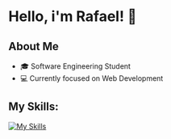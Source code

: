 # Hello, i'm Rafael! 👋

## About Me
- 🎓 Software Engineering Student
- 💻 Currently focused on Web Development

## My Skills:
[![My Skills](https://skillicons.dev/icons?i=ts,nest,react,svelte,mysql,mongo,php,postgresql,c,cs,java,dart,js,express)](https://skillicons.dev)
